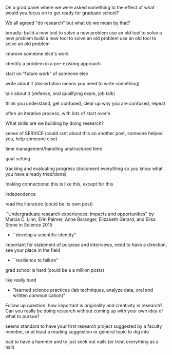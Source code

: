 
On a grad panel where we were asked something to the effect of what would you focus on to get ready for graduate school?

We all agreed "do research" but what do we mean by that?

broadly: 
build a new tool to solve a new problem
use an old tool to solve a new problem
build a new tool to solve an old problem 
use an old tool to solve an old problem

improve someone else's work

identify a problem in a pre-existing approach

start on "future work" of someone else

write about it (dissertation means you need to write something)

talk about it (defense, oral qualifying exam, job talk)

think you understand, get confused, clear up why you are confused, repeat

often an iterative process, with lots of start over's

What skills are we building by doing research?

sense of SERVICE (could rant about this on another post, someone helped you, help someone else)

time management/handling unstructured time

goal setting

tracking and evaluating progress (document everything so you know what you have already tried/done)

making connections: this is like this, except for this

independence

read the literature (could be its own post)

``Undergraduate research experiences: Impacts and opportunities" by Marcia C. Linn, Erin Palmer, Anne Baranger, Elizabeth Gerard, and Elisa Stone in Science 2015


- ``develop a scientific identity"

important for statement of purpose and interviews, need to have a direction, see your place in the field

- ``resilience to failure"

grad school is hard (could be a a million posts)

like really hard



- "learned science practices (lab techniques, analyze data, oral and written communication)"



Follow up question: how important is originality and creativity in research? Can you really be doing research without coming up with your own idea of what to pursue?

seems standard to have your first research project suggested by a faculty member, or at least a reading suggestion or general topic to dig into

bad to have a hammer and to just seek out nails (or treat everything as a nail)
